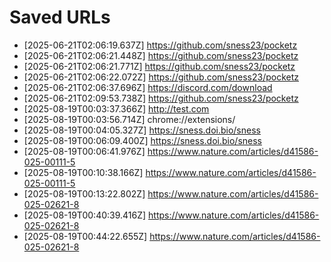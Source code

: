 # Saved URLs

- [2025-06-21T02:06:19.637Z] https://github.com/sness23/pocketz
- [2025-06-21T02:06:21.448Z] https://github.com/sness23/pocketz
- [2025-06-21T02:06:21.771Z] https://github.com/sness23/pocketz
- [2025-06-21T02:06:22.072Z] https://github.com/sness23/pocketz
- [2025-06-21T02:06:37.696Z] https://discord.com/download
- [2025-06-21T02:09:53.738Z] https://github.com/sness23/pocketz
- [2025-08-19T00:03:37.366Z] http://test.com
- [2025-08-19T00:03:56.714Z] chrome://extensions/
- [2025-08-19T00:04:05.327Z] https://sness.doi.bio/sness
- [2025-08-19T00:06:09.400Z] https://sness.doi.bio/sness
- [2025-08-19T00:06:41.976Z] https://www.nature.com/articles/d41586-025-00111-5
- [2025-08-19T00:10:38.166Z] https://www.nature.com/articles/d41586-025-00111-5
- [2025-08-19T00:13:22.802Z] https://www.nature.com/articles/d41586-025-02621-8
- [2025-08-19T00:40:39.416Z] https://www.nature.com/articles/d41586-025-02621-8
- [2025-08-19T00:44:22.655Z] https://www.nature.com/articles/d41586-025-02621-8
